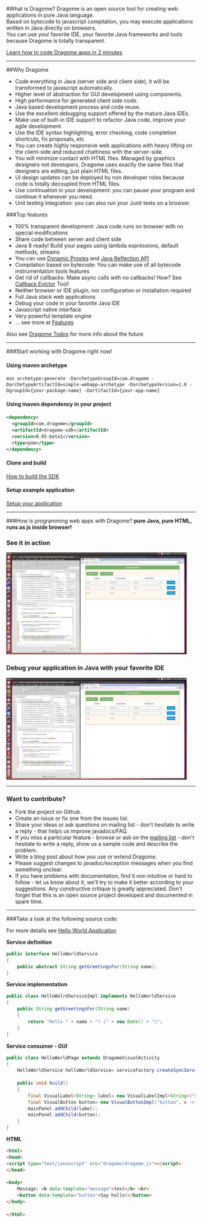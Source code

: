 #What is Dragome?
Dragome is an open source tool for creating web applications in pure Java language.  
Based on bytecode to javascript compilation, you may execute applications written in Java directly on browsers.  
You can use your favorite IDE, your favorite Java frameworks and tools because Dragome is totally transparent.  


[Learn how to code Dragome apps in 2 minutes][1]

----------

##Why Dragome
* Code everything in Java (server side and client side), it will be transformed to javascript automatically.
* Higher level of abstraction for GUI development using components.
* High performance for generated client side code.
* Java based development process and code reuse.
* Use the excellent debugging support offered by the mature Java IDEs.
* Make use of built-in IDE support to refactor Java code, improve your agile development.
* Use the IDE syntax highlighting, error checking, code completion shortcuts, fix proposals, etc
* You can create highly responsive web applications with heavy lifting on the client-side and reduced chattiness with the server-side.
* You will minimize contact with HTML files. Managed by graphics designers not developers, Dragome uses exactly the same files that designers are editing, just plain HTML files.
* UI design updates can be deployed by non developer roles because code is totally decoupled from HTML files.
* Use continuation in your development: you can pause your program and continue it whenever you need.
* Unit testing integration: you can also run your Junit tests on a browser.


###Top features
* 100% transparent development: Java code runs on browser with no special modifications
* Share code between server and client side
* Java 8 ready! Build your pages using lambda expressions, default methods, streams
* You can use [Dynamic Proxies][2] and [Java Reflection API][3]
* Compilation based on bytecode: You can make use of all bytecode instrumentation tools features
* Get rid of callbacks: Make async calls with no callbacks! How? See [Callback Evictor][4] Tool!
* Neither browser or IDE plugin, nor configuration or installation required
* Full Java stack web applications
* Debug your code in your favorite Java IDE
* Javascript native interface
* Very powerful template engine
* ... see more at [Features][5]


Also see [Dragome Todos](doc/todos.md) for more info about the future

----------






###Start working with Dragome right now!
#### Using maven archetype
```shell
mvn archetype:generate -DarchetypeGroupId=com.dragome -DarchetypeArtifactId=simple-webapp-archetype -DarchetypeVersion=1.0 -DgroupId={your-package-name} -DartifactId={your-app-name}
```

#### Using maven dependency in your project
``` xml
<dependency>
  <groupId>com.dragome</groupId>
  <artifactId>dragome-sdk</artifactId>
  <version>0.95-beta1</version>
  <type>pom</type>
</dependency>
```

#### Clone and build
[How to build the SDK][6]


#### Setup example application
[Setup your application](doc/app-setup.md)

----------

###How is programming web apps with Dragome?
**pure Java, pure HTML, runs as js inside browser!**



### See it in action
[![ScreenShot](doc/crud-debugging-screenshot.jpg)](http://youtu.be/WyseTuRZkNk)



### Debug your application in Java with your favorite IDE
[![ScreenShot](doc/crud-debugging-screenshot.jpg)](http://youtu.be/ktlMWKNVhgo)


----------

### Want to contribute?

* Fork the project on Github.
* Create an issue or fix one from the issues list.
* Share your ideas or ask questions on mailing list - don't hesitate to write a reply - that helps us improve javadocs/FAQ.
* If you miss a particular feature - browse or ask on the [mailing list](https://groups.google.com/d/forum/dragome) - don't hesitate to write a reply, show us a sample code and describe the problem.
* Write a blog post about how you use or extend Dragome.
* Please suggest changes to javadoc/exception messages when you find something unclear.
* If you have problems with documentation, find it non intuitive or hard to follow - let us know about it, we'll try to make it better according to your suggestions. Any constructive critique is greatly appreciated. Don't forget that this is an open source project developed and documented in spare time.

----------

###Take a look at the following source code:

For more details see [Hello World Application][7]

**Service definition**
``` Java
public interface HelloWorldService
{
	public abstract String getGreetingsFor(String name);
}
```

**Service implementation**
``` Java
public class HelloWolrdServiceImpl implements HelloWorldService
{
	public String getGreetingsFor(String name)
	{
		return "Hello " + name + "! (" + new Date() + ")";
	}
}
```

**Service consumer - GUI**
``` Java
public class HelloWorldPage extends DragomeVisualActivity
{
	HelloWorldService helloWorldService= serviceFactory.createSyncService(HelloWorldService.class);

	public void build()
	{
		final VisualLabel<String> label= new VisualLabelImpl<String>("message");
		final VisualButton button= new VisualButtonImpl("button", v -> label.setValue(helloWorldService.getGreetingsFor("World")));
		mainPanel.addChild(label);
		mainPanel.addChild(button);
	}
}
```

**HTML**
``` Html
<html>
<head>
<script type="text/javascript" src="dragome/dragome.js"></script>
</head>

<body>
	Message: <b data-template="message">text</b> <br>
	<button data-template="button">Say hello!</button>
</body>

</html>
```


  [1]: doc/two-minutes-tutorial.md#DRAGOME%202'%20TUTORIAL
  [2]: http://docs.oracle.com/javase/7/docs/api/java/lang/reflect/Proxy.html
  [3]: http://docs.oracle.com/javase/tutorial/reflect/
  [4]: doc/callback-evictor.md
  [5]: doc/features.md
  [6]: doc/how-to-build.md
  [7]: doc/helloworld-app.md
